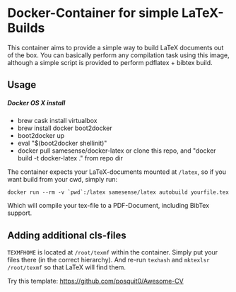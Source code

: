Docker-Container for simple LaTeX-Builds
========================================

This container aims to provide a simple way to build LaTeX documents out of the
box. You can basically perform any compilation task using this image, although a
simple script is provided to perform pdflatex + bibtex build.

Usage
-----

##### Docker OS X install
* brew cask install virtualbox
* brew install docker boot2docker
* boot2docker up
* eval "$(boot2docker shellinit)"
* docker pull samesense/docker-latex or clone this repo, and "docker build -t docker-latex ." from repo dir

The container expects your LaTeX-documents mounted at `/latex`, so if you want build from your cwd, simply run:

    docker run --rm -v `pwd`:/latex samesense/latex autobuild yourfile.tex

Which will compile your tex-file to a PDF-Document, including BibTex support.

Adding additional cls-files
-----------------------------

`TEXMFHOME` is located at `/root/texmf` within the container. Simply put your
files there (in the correct hierarchy). And re-run `texhash` and `mktexlsr
/root/texmf` so that LaTeX will find them.

Try this template: https://github.com/posquit0/Awesome-CV
